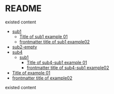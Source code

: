 # README
existed content
<!--- Generate by gomdtoc start --->
  - [sub1](example/sub1)
     - [Title of sub1 example 01](example/sub1/example01.md)
     - [frontmatter title of sub1 example02](example/sub1/example02.md)
  - [sub2-empty](example/sub2-empty)
  - [sub4](example/sub4)
    - [sub1](example/sub4/sub1)
       - [Title of sub4-sub1 example 01](example/sub4/sub1/example01.md)
       - [frontmatter title of sub4-sub1 example02](example/sub4/sub1/example02.md)
   - [Title of example 01](/example01.md)
   - [frontmatter title of example02](/example02.md)
<!--- Generate by gomdtoc end --->




existed content